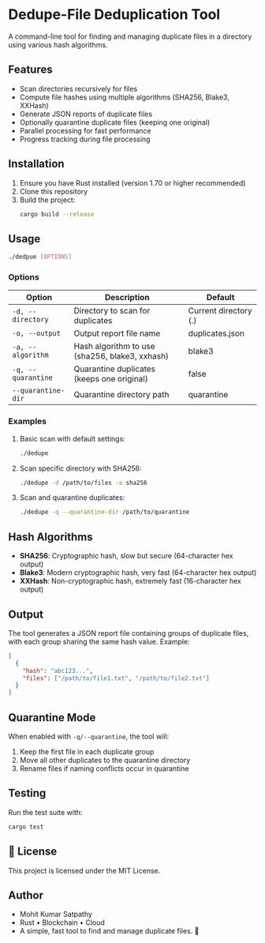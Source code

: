 # Dedupe-File Deduplication Tool

A command-line tool for finding and managing duplicate files in a directory using various hash algorithms.

## Features

- Scan directories recursively for files
- Compute file hashes using multiple algorithms (SHA256, Blake3, XXHash)
- Generate JSON reports of duplicate files
- Optionally quarantine duplicate files (keeping one original)
- Parallel processing for fast performance
- Progress tracking during file processing

## Installation

1. Ensure you have Rust installed (version 1.70 or higher recommended)
2. Clone this repository
3. Build the project:
   ```sh
   cargo build --release
   ```

## Usage

```sh
./dedpue [OPTIONS]
```

### Options

| Option | Description | Default |
|--------|-------------|---------|
| `-d, --directory` | Directory to scan for duplicates | Current directory (.) |
| `-o, --output` | Output report file name | duplicates.json |
| `-a, --algorithm` | Hash algorithm to use (sha256, blake3, xxhash) | blake3 |
| `-q, --quarantine` | Quarantine duplicates (keeps one original) | false |
| `--quarantine-dir` | Quarantine directory path | quarantine |

### Examples

1. Basic scan with default settings:
   ```sh
   ./dedupe
   ```

2. Scan specific directory with SHA256:
   ```sh
   ./dedupe -d /path/to/files -a sha256
   ```

3. Scan and quarantine duplicates:
   ```sh
   ./dedupe -q --quarantine-dir /path/to/quarantine
   ```

## Hash Algorithms

- **SHA256**: Cryptographic hash, slow but secure (64-character hex output)
- **Blake3**: Modern cryptographic hash, very fast (64-character hex output)
- **XXHash**: Non-cryptographic hash, extremely fast (16-character hex output)

## Output

The tool generates a JSON report file containing groups of duplicate files, with each group sharing the same hash value. Example:

```json
[
  {
    "hash": "abc123...",
    "files": ["/path/to/file1.txt", "/path/to/file2.txt"]
  }
]
```

## Quarantine Mode

When enabled with `-q/--quarantine`, the tool will:
1. Keep the first file in each duplicate group
2. Move all other duplicates to the quarantine directory
3. Rename files if naming conflicts occur in quarantine

## Testing

Run the test suite with:
```sh
cargo test
```
## 📄 License
This project is licensed under the MIT License.

## Author
- Mohit Kumar Satpathy 
- Rust • Blockchain • Cloud
- A simple, fast tool to find and manage duplicate files. 🚀



